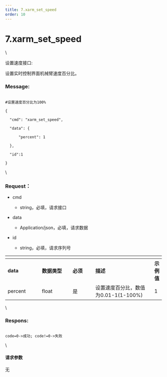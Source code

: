 ```yaml
---
title: 7.xarm_set_speed
order: 10
---
```

# 7.xarm\_set\_speed



\



设置速度接口:

设置实时控制界面机械臂速度百分比。



### Message:   



  ```

#设置速度百分比为100%

{

    "cmd": "xarm_set_speed",

    "data": {

        "percent": 1

    },

    "id":1

}

```



\





### Request：  



* cmd

  * string，必填，请求接口

* data

  * Application/json，必填，请求数据

* id

  * string，必填，请求序列号



<table data-header-hidden><thead><tr><th width="109"></th><th width="103"></th><th width="74"></th><th width="223"></th><th></th></tr></thead><tbody><tr><td><strong>data</strong></td><td><strong>数据类型</strong></td><td><strong>必须</strong></td><td><strong>描述</strong></td><td><strong>示例值</strong></td></tr><tr><td>percent</td><td>float</td><td>是</td><td>设置速度百分比，数值为0.01-1(1-100%)</td><td>1</td></tr></tbody></table>



\





### Respons:  



```

code=0->成功; code!=0->失败

```



\





#### 请求参数



无

